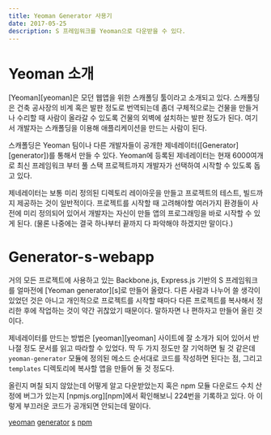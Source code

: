```yaml
---
title: Yeoman Generator 사용기
date: 2017-05-25
description: S 프레임워크를 Yeoman으로 다운받을 수 있다.
---
```


# Yeoman 소개

[Yeoman][yeoman]은 모던 웹앱을 위한 스캐폴딩 툴이라고 소개되고 있다. 스캐폴딩은 건축 공사장의 비계 혹은 발판 정도로 번역되는데 좀더 구체적으로는 건물을 만들거나 수리할 때 사람이 올라갈 수 있도록 건물의 외벽에 설치하는 발판 정도가 된다. 여기서 개발자는 스캐폴딩을 이용해 애플리케이션을 만드는 사람이 된다.

스캐폴딩은 Yeoman 팀이나 다른 개발자들이 공개한 제네레이터([Generator][generator])를 통해서 만들 수 있다. Yeoman에 등록된 제네레이터는 현재 6000여개로 최신 프레임워크 부터 풀 스택 프로젝트까지 개발자가 선택하여 시작할 수 있도록 돕고 있다. 

제네레이터는 보통 미리 정의된 디렉토리 레이아웃을 만들고 프로젝트의 테스트, 빌드까지 제공하는 것이 일반적이다. 프로젝트를 시작할 때 고려해야할 여러가지 환경들이 사전에 미리 정의되어 있어서 개발자는 자신이 만들 앱의 프로그래밍을 바로 시작할 수 있게 된다. (물론 나중에는 결국 하나부터 끝까지 다 파악해야 하겠지만 말이다.)

# Generator-s-webapp

거의 모든 프로젝트에 사용하고 있는 Backbone.js, Express.js 기반의 S 프레임워크를 얼마전에 [Yeoman generator][s]로 만들어 올렸다. 다른 사람과 나누어 쓸 생각이 있었던 것은 아니고 개인적으로 프로젝트를 시작할 때마다 다른 프로젝트를 복사해서 정리한 후에 작업하는 것이 약간 귀찮았기 때문이다. 말하자면 나 편하자고 만들어 올린 것이다.

제네레이터를 만드는 방법은 [yeoman][yeoman] 사이트에 잘 소개가 되어 있어서 반나절 정도 문서를 읽고 따라할 수 있었다. 딱 두 가지 정도만 잘 기억하면 될 것 같은데 ```yeoman-generator``` 모듈에 정의된 메소드 순서대로 코드를 작성하면 된다는 점, 그리고 ```templates``` 디렉토리에 복사할 앱을 만들어 둘 것 정도다.

올린지 며칠 되지 않았는데 어떻게 알고 다운받았는지 혹은 npm 모듈 다운로드 수치 산정에 버그가 있는지 [npmjs.org][npm]에서 확인해보니 224번을 기록하고 있다. 아 이렇게 부끄러운 코드가 공개되면 안되는데 말이다.


[yeoman](http://yeoman.io/)
[generator](http://yeoman.io/generators/)
[s](https://github.com/afrobambacar/generator-s-webapp)
[npm](https://www.npmjs.com/package/generator-s-webapp)